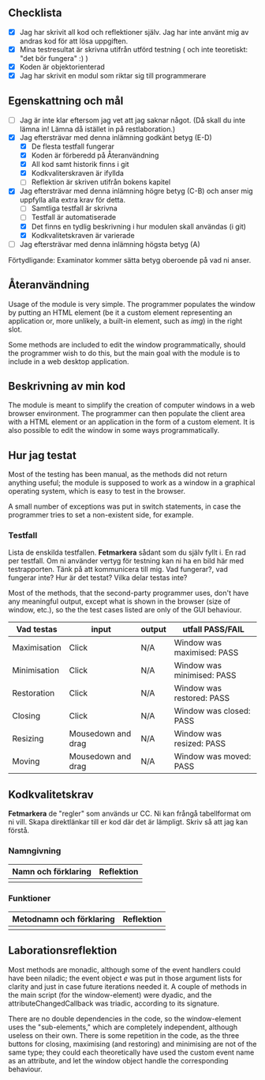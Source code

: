 ## Checklista
  - [x] Jag har skrivit all kod och reflektioner själv. Jag har inte använt mig av andras kod för att lösa uppgiften.
  - [x] Mina testresultat är skrivna utifrån utförd testning ( och inte teoretiskt: "det bör fungera" :) )
  - [x] Koden är objektorienterad
  - [x] Jag har skrivit en modul som riktar sig till programmerare

## Egenskattning och mål
  - [ ] Jag är inte klar eftersom jag vet att jag saknar något. (Då skall du inte lämna in! Lämna då istället in på restlaboration.)
  - [x] Jag eftersträvar med denna inlämning godkänt betyg (E-D)
    - [x] De flesta testfall fungerar
    - [x] Koden är förberedd på Återanvändning
    - [x] All kod samt historik finns i git 
    - [x] Kodkvaliterskraven är ifyllda
    - [ ] Reflektion är skriven utifrån bokens kapitel 
  - [x] Jag eftersträvar med denna inlämning högre betyg (C-B) och anser mig uppfylla alla extra krav för detta. 
    - [ ] Samtliga testfall är skrivna    
    - [ ] Testfall är automatiserade
    - [x] Det finns en tydlig beskrivning i hur modulen skall användas (i git)
    - [x] Kodkvalitetskraven är varierade 
  - [ ] Jag eftersträvar med denna inlämning högsta betyg (A) 

Förtydligande: Examinator kommer sätta betyg oberoende på vad ni anser. 

## Återanvändning
Usage of the module is very simple. The programmer populates the window by putting an HTML element (be it a custom element representing an application or, more unlikely, a built-in element, such as *img*) in the right slot.

Some methods are included to edit the window programmatically, should the programmer wish to do this, but the main goal with the module is to include in a web desktop application.

## Beskrivning av min kod
The module is meant to simplify the creation of computer windows in a web browser environment. The programmer can then populate the client area with a HTML element or an application in the form of a custom element. It is also possible to edit the window in some ways programmatically.

## Hur jag testat
Most of the testing has been manual, as the methods did not return anything useful; the module is supposed to work as a window in a graphical operating system, which is easy to test in the browser.

A small number of exceptions was put in switch statements, in case the programmer tries to set a non-existent side, for example.

### Testfall
Lista de enskilda testfallen. **Fetmarkera** sådant som du själv fyllt i. En rad per testfall. Om ni använder vertyg för testning kan ni ha en bild här med testrapporten. Tänk på att kommunicera till mig. Vad fungerar?, vad fungerar inte? Hur är det testat? Vilka delar testas inte?

Most of the methods, that the second-party programmer uses, don't have any meaningful output, except what is shown in the browser (size of window, etc.), so the the test cases listed are only of the GUI behaviour.

| Vad testas   | input              | output | utfall PASS/FAIL           |
| ------------ | ------------------ | ------ | -------------------------- |
| Maximisation | Click              | N/A    | Window was maximised: PASS |
| Minimisation | Click              | N/A    | Window was minimised: PASS |
| Restoration  | Click              | N/A    | Window was restored: PASS  |
| Closing      | Click              | N/A    | Window was closed: PASS    |
| Resizing     | Mousedown and drag | N/A    | Window was resized: PASS   |
| Moving       | Mousedown and drag | N/A    | Window was moved: PASS     |


## Kodkvalitetskrav

**Fetmarkera** de "regler" som används ur CC. Ni kan frångå tabellformat om ni vill. Skapa direktlänkar till er kod där det är lämpligt. Skriv så att jag kan förstå.

### Namngivning

| Namn och förklaring  | Reflektion                                   |
| -------------------  | ---------------------------------------------|
|                      |                                              |

### Funktioner

| Metodnamn och förklaring  | Reflektion                                   |
| -------------------  | ---------------------------------------------|
|                      |                                              |

## Laborationsreflektion
Most methods are monadic, although some of the event handlers could have been niladic; the event object *e* was put in those argument lists for clarity and just in case future iterations needed it. A couple of methods in the main script (for the window-element) were dyadic, and the attributeChangedCallback was triadic, according to its signature.

There are no double dependencies in the code, so the window-element uses the "sub-elements," which are completely independent, although useless on their own. There is some repetition in the code, as the three buttons for closing, maximising (and restoring) and minimising are not of the same type; they could each theoretically have used the custom event name as an attribute, and let the window object handle the corresponding behaviour.